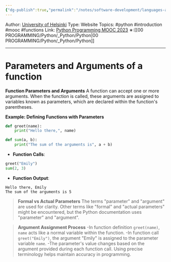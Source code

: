 ```yaml
---
{"dg-publish":true,"permalink":"/notes/software-development/languages-and-frameworks/python/0-python-programming-mooc/introduction/part-4/01-more-functions/01-parameters-and-arguments-of-a-function/","created":"2025-07-13T15:25:05.887+08:00"}
---
```


Author: [University of Helsinki](https://programming-23.mooc.fi/)
Type: Website
Topics: #python #introduction #mooc #functions
Link: [Python Programming MOOC 2023](https://programming-23.mooc.fi/)
∗:[[00 PROGRAMMING/Python/_Python/Python\|00 PROGRAMMING/Python/_Python/Python]] 

---
# Parameters and Arguments of a function



**Function Parameters and Arguments**
A function can accept one or more arguments. When the function is called, these arguments are assigned to variables known as parameters, which are declared within the function's parentheses.

**Example: Defining Functions with Parameters**
```python
def greet(name):
    print("Hello there,", name)

def sum(a, b):
    print("The sum of the arguments is", a + b)
```
- **Function Calls**:
```python
greet("Emily")
sum(2, 3)
```
- **Function Output**:
```plaintext
Hello there, Emily
The sum of the arguments is 5
```

> **Formal vs Actual Parameters**
The terms "parameter" and "argument" are used for clarity. Other terms like "formal" and "actual parameters" might be encountered, but the Python documentation uses "parameter" and "argument".

>**Argument Assignment Process**
-In function definition `greet(name)`, `name` acts like a normal variable within the function.
-In function call `greet("Emily")`, the argument "Emily" is assigned to the parameter variable `name`.
-The parameter's value changes based on the argument provided during each function call.
Using precise terminology helps maintain accuracy in programming.



